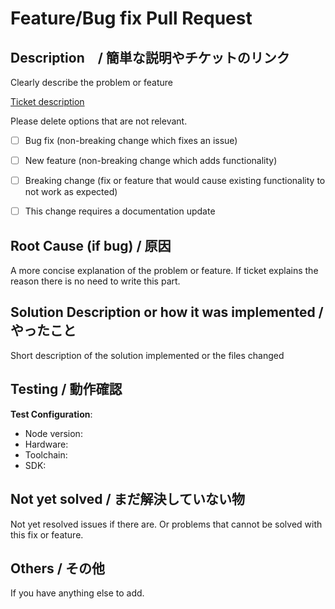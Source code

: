 # Feature/Bug fix Pull Request

## Description　/ 簡単な説明やチケットのリンク

Clearly describe the problem or feature

[Ticket description]()

Please delete options that are not relevant.

- [ ] Bug fix (non-breaking change which fixes an issue)
- [ ] New feature (non-breaking change which adds functionality)
- [ ] Breaking change (fix or feature that would cause existing functionality to not work as expected)
- [ ] This change requires a documentation update


## Root Cause (if bug) / 原因

A more concise explanation of the problem or feature.
If ticket explains the reason there is no need to write this part.

## Solution Description or how it was implemented / やったこと

Short description of the solution implemented or the files changed

## Testing / 動作確認


**Test Configuration**:
* Node version:
* Hardware:
* Toolchain:
* SDK:


## Not yet solved / まだ解決していない物

Not yet resolved issues if there are. Or problems that cannot be solved with this fix or feature.

## Others / その他

If you have anything else to add.
